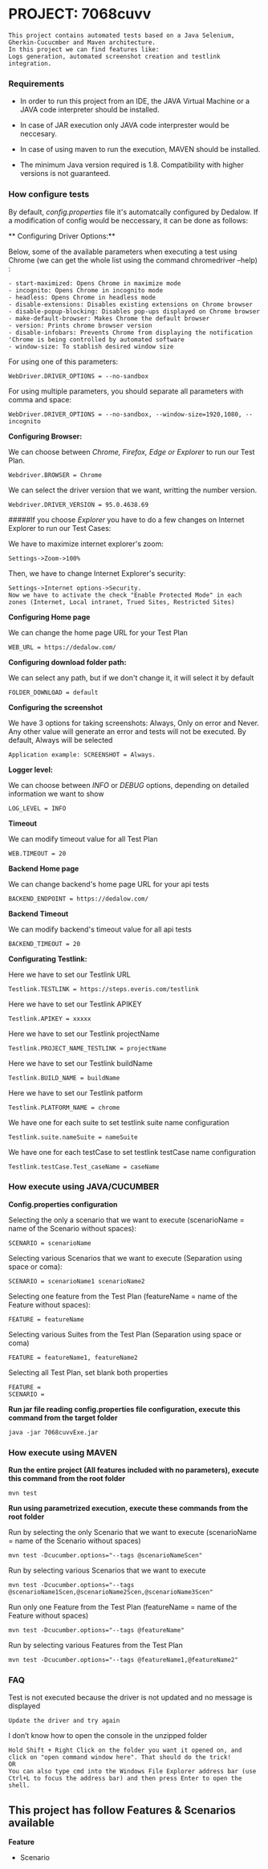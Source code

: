 # PROJECT: 7068cuvv
    This project contains automated tests based on a Java Selenium, Gherkin-Cucucmber and Maven architecture.
	In this project we can find features like:
	Logs generation, automated screenshot creation and testlink integration.

### Requirements
- In order to run this project from an IDE, the JAVA Virtual Machine or a JAVA code interpreter should be installed.

- In case of JAR execution only JAVA code interprester would be neccesary.

- In case of using maven to run the execution, MAVEN should be installed.

- The minimum Java version required is 1.8. Compatibility with higher versions is not guaranteed.

### How configure tests
By default, *config.properties* file it's automatcally configured by Dedalow. If a modification of config would be neccessary, it can be done as follows:

**	Configuring Driver Options:**

Below, some of the available parameters when executing a test using Chrome (we can get the whole list using the command chromedriver –help) :

	- start-maximized: Opens Chrome in maximize mode
	- incognito: Opens Chrome in incognito mode
	- headless: Opens Chrome in headless mode
	- disable-extensions: Disables existing extensions on Chrome browser
	- disable-popup-blocking: Disables pop-ups displayed on Chrome browser
	- make-default-browser: Makes Chrome the default browser
	- version: Prints chrome browser version
	- disable-infobars: Prevents Chrome from displaying the notification 'Chrome is being controlled by automated software
	- window-size: To stablish desired window size

For using one of this parameters:

	WebDriver.DRIVER_OPTIONS = --no-sandbox

For using multiple parameters, you should separate all parameters with comma and space:

	WebDriver.DRIVER_OPTIONS = --no-sandbox, --window-size=1920,1080, --incognito

**Configuring Browser:**

We can choose between *Chrome, Firefox, Edge or Explorer* to run our Test Plan.

	Webdriver.BROWSER = Chrome

We can select the driver version that we want, writting the number version.

	Webdriver.DRIVER_VERSION = 95.0.4638.69

#####If you choose *Explorer* you have to do a few changes on Internet Explorer to run our Test Cases:

We have to maximize internet explorer's zoom:

	Settings->Zoom->100%

Then, we have to change Internet Explorer's security:

	Settings->Internet options->Security.
	Now we have to activate the check "Enable Protected Mode" in each zones (Internet, Local intranet, Trued Sites, Restricted Sites)

**Configuring Home page**

We can change the home page URL for your Test Plan

    WEB_URL = https://dedalow.com/

**Configuring download folder path:**

We can select any path, but if we don't change it, it will select it by default

	FOLDER_DOWNLOAD = default

**Configuring the screenshot**

We have 3 options for taking screenshots: Always, Only on error and Never. Any other value will generate an error and tests will not be executed. By default, Always will be selected

    Application example: SCREENSHOT = Always.

**Logger level:**

We can choose between *INFO* or *DEBUG* options, depending on detailed information we want to show

	LOG_LEVEL = INFO

**Timeout**

We can modify timeout value for all Test Plan

	WEB.TIMEOUT = 20

**Backend Home page**

We can change backend's home page URL for your api tests

    BACKEND_ENDPOINT = https://dedalow.com/

**Backend Timeout**

We can modify backend's timeout value for all api tests

    BACKEND_TIMEOUT = 20

**Configurating Testlink:**

Here we have to set our Testlink URL

    Testlink.TESTLINK = https://steps.everis.com/testlink

Here we have to set our Testlink APIKEY

    Testlink.APIKEY = xxxxx

Here we have to set our Testlink projectName

    Testlink.PROJECT_NAME_TESTLINK = projectName

Here we have to set our Testlink buildName

    Testlink.BUILD_NAME = buildName

Here we have to set our Testlink patform

    Testlink.PLATFORM_NAME = chrome

We have one for each suite to set testlink suite name configuration

    Testlink.suite.nameSuite = nameSuite

We have one for each testCase to set testlink testCase name configuration

    Testlink.testCase.Test_caseName = caseName

### How execute using JAVA/CUCUMBER

**Config.properties configuration**

Selecting the only a scenario that we want to execute (scenarioName = name of the Scenario without spaces):

    SCENARIO = scenarioName

Selecting various Scenarios that we want to execute (Separation using space or coma):

    SCENARIO = scenarioName1 scenarioName2

Selecting one feature from the Test Plan (featureName = name of the Feature without spaces):

    FEATURE = featureName

Selecting various Suites from the Test Plan (Separation using space or coma)

    FEATURE = featureName1, featureName2

Selecting all Test Plan, set blank both properties

    FEATURE =
    SCENARIO =

**Run jar file reading config.properties file configuration, execute this command from the target folder**

	java -jar 7068cuvvExe.jar

### How execute using MAVEN

**Run the entire project (All features included with no parameters), execute this command from the root folder**

	mvn test

**Run using parametrized execution, execute these commands from the root folder**

Run by selecting the only Scenario that we want to execute (scenarioName = name of the Scenario without spaces)

    mvn test -Dcucumber.options="--tags @scenarioNameScen"

Run by selecting various Scenarios that we want to execute

    mvn test -Dcucumber.options="--tags @scenarioName1Scen,@scenarioName2Scen,@scenarioName3Scen"

Run only one Feature from the Test Plan (featureName = name of the Feature without spaces)

    mvn test -Dcucumber.options="--tags @featureName"

Run by selecting various Features from the Test Plan

    mvn test -Dcucumber.options="--tags @featureName1,@featureName2"

### FAQ
Test is not executed because the driver is not updated and no message is displayed

	Update the driver and try again

I don’t know how to open the console in the unzipped folder

	Hold Shift + Right Click on the folder you want it opened on, and click on "open command window here". That should do the trick!
	OR
	You can also type cmd into the Windows File Explorer address bar (use Ctrl+L to focus the address bar) and then press Enter to open the shell.


## This project has follow Features & Scenarios available
**Feature**
- Scenario
